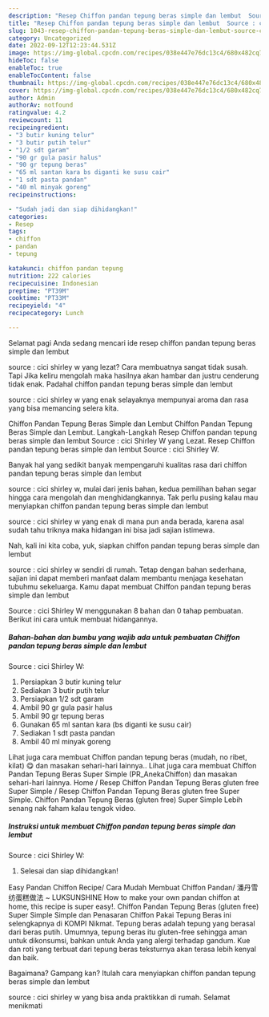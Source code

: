 ```yaml
---
description: "Resep Chiffon pandan tepung beras simple dan lembut  Source : cici Shirley W{ yang Bisa Manjain Lidah,  Menu Buat lebaran"
title: "Resep Chiffon pandan tepung beras simple dan lembut  Source : cici Shirley W{ yang Bisa Manjain Lidah,  Menu Buat lebaran"
slug: 1043-resep-chiffon-pandan-tepung-beras-simple-dan-lembut-source-cici-shirley-w-yang-bisa-manjain-lidah-menu-buat-lebaran
category: Uncategorized
date: 2022-09-12T12:23:44.531Z
image: https://img-global.cpcdn.com/recipes/038e447e76dc13c4/680x482cq70/chiffon-pandan-tepung-beras-simple-dan-lembut-source-cici-shirley-w-foto-resep-utama.jpg
hideToc: false
enableToc: true
enableTocContent: false
thumbnail: https://img-global.cpcdn.com/recipes/038e447e76dc13c4/680x482cq70/chiffon-pandan-tepung-beras-simple-dan-lembut-source-cici-shirley-w-foto-resep-utama.jpg
cover: https://img-global.cpcdn.com/recipes/038e447e76dc13c4/680x482cq70/chiffon-pandan-tepung-beras-simple-dan-lembut-source-cici-shirley-w-foto-resep-utama.jpg
author: Admin
authorAv: notfound
ratingvalue: 4.2
reviewcount: 11
recipeingredient:
- "3 butir kuning telur"
- "3 butir putih telur"
- "1/2 sdt garam"
- "90 gr gula pasir halus"
- "90 gr tepung beras"
- "65 ml santan kara bs diganti ke susu cair"
- "1 sdt pasta pandan"
- "40 ml minyak goreng"
recipeinstructions:

- "Sudah jadi dan siap dihidangkan!"
categories:
- Resep
tags:
- chiffon
- pandan
- tepung

katakunci: chiffon pandan tepung 
nutrition: 222 calories
recipecuisine: Indonesian
preptime: "PT39M"
cooktime: "PT33M"
recipeyield: "4"
recipecategory: Lunch

---
```



Selamat pagi Anda sedang mencari ide resep chiffon pandan tepung beras simple dan lembut

source : cici shirley w yang lezat? Cara membuatnya sangat tidak susah. Tapi Jika keliru mengolah maka hasilnya akan hambar dan justru cenderung tidak enak. Padahal chiffon pandan tepung beras simple dan lembut

source : cici shirley w yang enak selayaknya mempunyai aroma dan rasa yang bisa memancing selera kita.


Chiffon Pandan Tepung Beras Simple dan Lembut Chiffon Pandan Tepung Beras Simple dan Lembut. Langkah-Langkah Resep Chiffon pandan tepung beras simple dan lembut Source : cici Shirley W yang Lezat. Resep Chiffon pandan tepung beras simple dan lembut Source : cici Shirley W.

Banyak hal yang sedikit banyak mempengaruhi kualitas rasa dari chiffon pandan tepung beras simple dan lembut

source : cici shirley w, mulai dari jenis bahan, kedua pemilihan bahan segar hingga cara mengolah dan menghidangkannya. Tak perlu pusing kalau mau menyiapkan chiffon pandan tepung beras simple dan lembut

source : cici shirley w yang enak di mana pun anda berada, karena asal sudah tahu triknya maka hidangan ini bisa jadi sajian istimewa.


Nah, kali ini kita coba, yuk, siapkan chiffon pandan tepung beras simple dan lembut

source : cici shirley w sendiri di rumah. Tetap dengan bahan sederhana, sajian ini dapat memberi manfaat dalam membantu menjaga kesehatan tubuhmu sekeluarga. Kamu dapat membuat Chiffon pandan tepung beras simple dan lembut

Source : cici Shirley W menggunakan 8 bahan dan 0 tahap pembuatan. Berikut ini cara untuk membuat hidangannya.

<!--inarticleads1-->

##### Bahan-bahan dan bumbu yang wajib ada untuk pembuatan Chiffon pandan tepung beras simple dan lembut

Source : cici Shirley W:

1. Persiapkan 3 butir kuning telur
1. Sediakan 3 butir putih telur
1. Persiapkan 1/2 sdt garam
1. Ambil 90 gr gula pasir halus
1. Ambil 90 gr tepung beras
1. Gunakan 65 ml santan kara (bs diganti ke susu cair)
1. Sediakan 1 sdt pasta pandan
1. Ambil 40 ml minyak goreng


Lihat juga cara membuat Chiffon pandan tepung beras (mudah, no ribet, kilat) 😋 dan masakan sehari-hari lainnya.. Lihat juga cara membuat Chiffon Pandan Tepung Beras Super Simple (PR_AnekaChiffon) dan masakan sehari-hari lainnya. Home / Resep Chiffon Pandan Tepung Beras gluten free Super Simple / Resep Chiffon Pandan Tepung Beras gluten free Super Simple. Chiffon Pandan Tepung Beras (gluten free) Super Simple Lebih senang nak faham kalau tengok video. 

<!--inarticleads2-->

##### Instruksi untuk membuat Chiffon pandan tepung beras simple dan lembut

Source : cici Shirley W:


1. Selesai dan siap dihidangkan!

Easy Pandan Chiffon Recipe/ Cara Mudah Membuat Chiffon Pandan/ 潘丹雪纺蛋糕做法 ~ LUKSUNSHINE How to make your own pandan chiffon at home, this recipe is super easy!. Chiffon Pandan Tepung Beras (gluten free) Super Simple Simple dan Penasaran Chiffon Pakai Tepung Beras ini selengkapnya di KOMPI Nikmat. Tepung beras adalah tepung yang berasal dari beras putih. Umumnya, tepung beras itu gluten-free sehingga aman untuk dikonsumsi, bahkan untuk Anda yang alergi terhadap gandum. Kue dan roti yang terbuat dari tepung beras teksturnya akan terasa lebih kenyal dan baik. 

Bagaimana? Gampang kan? Itulah cara menyiapkan chiffon pandan tepung beras simple dan lembut

source : cici shirley w yang bisa anda praktikkan di rumah. Selamat menikmati

